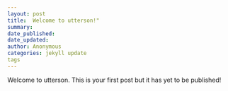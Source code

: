 ```yaml
---
layout: post
title:  Welcome to utterson!"
summary:
date_published:
date_updated:
author: Anonymous
categories: jekyll update
tags
---
```


Welcome to utterson. This is your first post but it has yet to be published! 